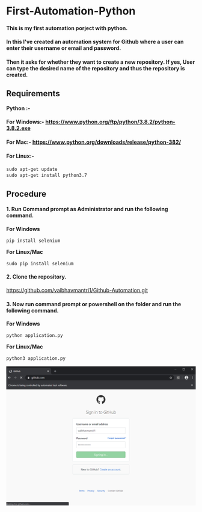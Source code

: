  # First-Automation-Python
 <h4> This is my first automation porject with python.
 <h4>In this I've created an automation system for Github where a user can enter their username or email and password.
 <h4>Then it asks for whether they want to create a new repository. If yes, User can type the desired name of the repository and thus    the repository is created.
 
 ## Requirements
 <b>Python :- </b>
 #### For Windows:- https://www.python.org/ftp/python/3.8.2/python-3.8.2.exe
 #### For Mac:- https://www.python.org/downloads/release/python-382/
 #### For Linux:- 
 ```
 sudo apt-get update
 sudo apt-get install python3.7
 ```
 ## Procedure
<h4>1. Run Command prompt as Administrator and run the following command.</h4>

<b>For Windows</b>
```
pip install selenium
```
<b>For Linux/Mac</b>
```
sudo pip install selenium
```
<h4>2. Clone the repository.</h4>

https://github.com/vaibhavmantri1/Github-Automation.git

<h4>3. Now run command prompt or powershell on the folder and run the following command.</h4>

<b>For Windows</b>
```
python application.py
```
<b>For Linux/Mac</b>
```
python3 application.py
```

<img src = "images/signing_in.png">
